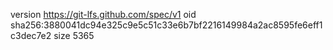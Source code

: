 version https://git-lfs.github.com/spec/v1
oid sha256:3880041dc94e325c9e5c51c33e6b7bf2216149984a2ac8595fe6eff1c3dec7e2
size 5365
